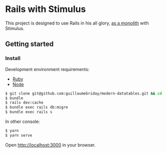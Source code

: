# Rails with Stimulus

This project is designed to use Rails in his all glory, [as a monolith](https://m.signalvnoise.com/the-majestic-monolith/) with Stimulus.

## Getting started

### Install

Development environment requirements:
- [Ruby](https://www.ruby-lang.org/en/)
- [Node](https://nodejs.org/en/)

```bash
$ git clone git@github.com:guillaumebriday/modern-datatables.git && cd modern-datatables/rails-stimulus
$ bundle
$ rails dev:cache
$ bundle exec rails db:migre
$ bundle exec rails s
```

In other console:
```bash
$ yarn
$ yarn serve
```

Open [http://localhost:3000](http://localhost:3000) in your browser.
